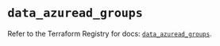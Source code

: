 # `data_azuread_groups`

Refer to the Terraform Registry for docs: [`data_azuread_groups`](https://registry.terraform.io/providers/hashicorp/azuread/3.5.0/docs/data-sources/groups).
